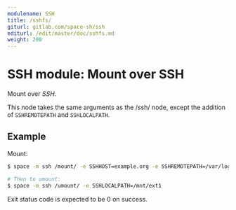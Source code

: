 ```yaml
---
modulename: SSH
title: /sshfs/
giturl: gitlab.com/space-sh/ssh
editurl: /edit/master/doc/sshfs.md
weight: 200
---
```

# SSH module: Mount over SSH 

Mount over _SSH_.

This node takes the same arguments as the /ssh/ node, except the addition of
`SSHREMOTEPATH` and `SSHLOCALPATH`.


## Example

Mount:
```sh
$ space -m ssh /mount/ -e SSHHOST=example.org -e SSHREMOTEPATH=/var/log -e SSHLOCALPATH=/mnt/ext1

# Then to umount:
$ space -m ssh /umount/ -e SSHLOCALPATH=/mnt/ext1
```

Exit status code is expected to be 0 on success.
